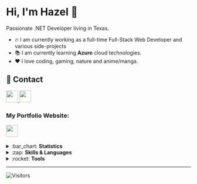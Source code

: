 # Hi, I'm Hazel :wave:

Passionate .NET Developer living in Texas.

- :fire: I am currently working as a full-time Full-Stack Web Developer and various side-projects
- :books: I am currently learning **Azure** cloud technologies.
- :heart: I love coding, gaming, nature and anime/manga.

## :page_with_curl: Contact

<a href="mailto: hazel.granados@protonmail.com" target="_blank">
  <img src="https://img.shields.io/static/v1?label=&message=EMAIL&color=%23202121&style=for-the-badge&logo=protonmail&logoColor=%23ECB831" height="32">
</a>
<a href="https://www.linkedin.com/in/hazelgranados/" target="_blank">
  <img src="https://img.shields.io/static/v1?label=&message=linkedin&color=%23202121&style=for-the-badge&logo=linkedin&logoColor=%230961B8" height="32">
</a>

<br>

### My Portfolio Website:

<a href="https://hazeliscoding.dev" target="_blank">
  <img src="https://img.shields.io/static/v1?label=&message=www.hazeliscoding.dev&color=%23202121&style=for-the-badge&logo=googlechrome&logoColor=%2339a6e6" height="32">
</a>

<br>
<br>

<details> 
  <summary>:bar_chart: <b>Statistics</b></summary>
  <br>
  
  <img alt="Hazel's Top Languages" src="https://github-readme-stats.vercel.app/api/top-langs/?username=hazeliscoding&layout=compact&bg_color=202121&hide_border=true&text_color=ffffff&title_color=e64d39" height="200px" />
  <br>
  <img alt="Hazel's GitHub stats" src="https://github-readme-stats.vercel.app/api?username=hazeliscoding&show_icons=true&bg_color=202121&hide_border=true&text_color=ffffff&title_color=ff035f" height="200px" />

</details>

<details> 
  <summary>:zap: <b>Skills & Languages</b></summary>
  <br>

  <img src="https://img.shields.io/badge/c%23-%23239120.svg?style=for-the-badge&logo=csharp&logoColor=white" height="32">
  <img src="https://img.shields.io/badge/.NET-5C2D91?style=for-the-badge&logo=.net&logoColor=white" height="32">
  <img src="https://img.shields.io/badge/angular-%23DD0031.svg?style=for-the-badge&logo=angular&logoColor=white" height="32">
  <img src="https://img.shields.io/badge/typescript-%23007ACC.svg?style=for-the-badge&logo=typescript&logoColor=white" height="32">
  <img src="https://img.shields.io/badge/javascript-%23323330.svg?style=for-the-badge&logo=javascript&logoColor=%23F7DF1E" height="32">
  <img src="https://img.shields.io/badge/jquery-%230769AD.svg?style=for-the-badge&logo=jquery&logoColor=white" height="32">
  <img src="https://img.shields.io/badge/html5-%23E34F26.svg?style=for-the-badge&logo=html5&logoColor=white" height="32">
  <img src="https://img.shields.io/badge/css3-%231572B6.svg?style=for-the-badge&logo=css3&logoColor=white" height="32">
  <img src="https://img.shields.io/badge/-GraphQL-E10098?style=for-the-badge&logo=graphql&logoColor=white" height="32">
  <img src="https://img.shields.io/badge/PowerShell-%235391FE.svg?style=for-the-badge&logo=powershell&logoColor=white" height="32">
  <img src="https://img.shields.io/badge/python-3670A0?style=for-the-badge&logo=python&logoColor=ffdd54" height="32">
  <img src="https://img.shields.io/badge/c++-%2300599C.svg?style=for-the-badge&logo=c%2B%2B&logoColor=white" height="32">
  <img src="https://img.shields.io/badge/OpenGL-%23FFFFFF.svg?style=for-the-badge&logo=opengl" height="32">
  <img src="https://img.shields.io/badge/Qt-%23217346.svg?style=for-the-badge&logo=Qt&logoColor=white" height="32">
  <img src="https://img.shields.io/badge/java-%23ED8B00.svg?style=for-the-badge&logo=openjdk&logoColor=white" height="32">
  <img src="https://img.shields.io/badge/mysql-4479A1.svg?style=for-the-badge&logo=mysql&logoColor=white" height="32">
  <img src="https://img.shields.io/badge/Microsoft%20SQL%20Server-CC2927?style=for-the-badge&logo=microsoft%20sql%20server&logoColor=white" height="32">
  <img src="https://img.shields.io/badge/postgres-%23316192.svg?style=for-the-badge&logo=postgresql&logoColor=white" height="32">
  <img src="https://img.shields.io/badge/MongoDB-%234ea94b.svg?style=for-the-badge&logo=mongodb&logoColor=white" height="32">
  <img src="https://img.shields.io/badge/Amazon%20DynamoDB-4053D6?style=for-the-badge&logo=Amazon%20DynamoDB&logoColor=white" height="32">
  <img src="https://img.shields.io/badge/rabbitmq-FF6600?style=for-the-badge&logo=rabbitmq&logoColor=white" height="32">
  <img src="https://img.shields.io/badge/JWT-black?style=for-the-badge&logo=JSON%20web%20tokens" height="32">
  <img src="https://img.shields.io/badge/node.js-6DA55F?style=for-the-badge&logo=node.js&logoColor=white" height="32">
  <img src="https://img.shields.io/badge/bootstrap-%238511FA.svg?style=for-the-badge&logo=bootstrap&logoColor=white" height="32">
  <img src="https://img.shields.io/badge/SASS-hotpink.svg?style=for-the-badge&logo=SASS&logoColor=white" height="32">
  <img src="https://img.shields.io/badge/daisyui-5A0EF8?style=for-the-badge&logo=daisyui&logoColor=white" height="32">
  
</details>

<details> 
  <summary>:rocket: <b>Tools</b></summary>
  <br>
  
  <img src="https://img.shields.io/badge/Postman-FF6C37?style=for-the-badge&logo=postman&logoColor=white" height="32">
  <img src="https://img.shields.io/badge/-Swagger-%23Clojure?style=for-the-badge&logo=swagger&logoColor=white" height="32">
  <img src="https://img.shields.io/badge/github%20actions-%232671E5.svg?style=for-the-badge&logo=githubactions&logoColor=white" height="32">
  <img src="https://img.shields.io/static/v1?label=&message=GitHub&color=%23202121&style=for-the-badge&logo=github&logoColor=%23ffffff" height="32">
  <img src="https://img.shields.io/badge/git-%23F05033.svg?style=for-the-badge&logo=git&logoColor=white" height="32">
  <img src="https://img.shields.io/static/v1?label=&message=Postman&color=%23202121&style=for-the-badge&logo=postman&logoColor=%23FF6C37" height="32">
  <img src="https://img.shields.io/static/v1?label=&message=Docker&color=%23202121&style=for-the-badge&logo=docker&logoColor=%230997E5" height="32">
  <img src="https://img.shields.io/badge/Notion-%23000000.svg?style=for-the-badge&logo=notion&logoColor=white" height="32">
  
</details>
  
  ---
  
![Visitors](https://api.visitorbadge.io/api/VisitorHit?user=hazeliscoding&repo=hazeliscoding&labelColor=%23202121&countColor=%23202121)
